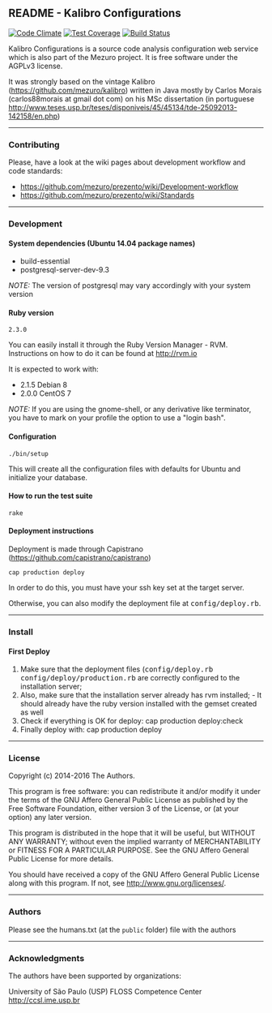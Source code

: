 ## README - Kalibro Configurations

[![Code Climate](https://codeclimate.com/github/mezuro/kalibro_configurations/badges/gpa.svg)](https://codeclimate.com/github/mezuro/kalibro_configurations) [![Test Coverage](https://codeclimate.com/github/mezuro/kalibro_configurations/badges/coverage.svg)](https://codeclimate.com/github/mezuro/kalibro_configurations/coverage) [![Build Status](https://travis-ci.org/mezuro/kalibro_configurations.svg?branch=master)](https://travis-ci.org/mezuro/kalibro_configurations)

Kalibro Configurations is a source code analysis configuration web service which is also part of the Mezuro project. It is free software under the AGPLv3 license.

It was strongly based on the vintage Kalibro (https://github.com/mezuro/kalibro) written in Java mostly by Carlos Morais (carlos88morais at gmail dot com) on his MSc dissertation (in portuguese http://www.teses.usp.br/teses/disponiveis/45/45134/tde-25092013-142158/en.php)

---

### Contributing

Please, have a look at the wiki pages about development workflow and code standards:

- https://github.com/mezuro/prezento/wiki/Development-workflow
- https://github.com/mezuro/prezento/wiki/Standards

---

### Development


#### System dependencies (Ubuntu 14.04 package names)
- build-essential
- postgresql-server-dev-9.3

*NOTE:* The version of postgresql may vary accordingly with your system version

#### Ruby version
`2.3.0`

You can easily install it through the Ruby Version Manager - RVM. Instructions on how to do it can be found at http://rvm.io

It is expected to work with:

- 2.1.5 Debian 8
- 2.0.0 CentOS 7

*NOTE:* If you are using the gnome-shell, or any derivative like terminator, you have to mark on your profile the option to use a "login bash".


#### Configuration

    ./bin/setup

This will create all the configuration files with defaults for Ubuntu and initialize your database.

#### How to run the test suite

    rake

#### Deployment instructions

Deployment is made through Capistrano (https://github.com/capistrano/capistrano)

    cap production deploy

In order to do this, you must have your ssh key set at the target server.

Otherwise, you can also modify the deployment file at <tt>config/deploy.rb</tt>.

---

### Install

#### First Deploy

  1. Make sure that the deployment files (<tt>config/deploy.rb</tt> <tt>config/deploy/production.rb</tt> are correctly configured to the installation server;
  2. Also, make sure that the installation server already has rvm installed;
    - It should already have the ruby version installed with the gemset created as well
  3. Check if everything is OK for deploy:
      cap production deploy:check
  4. Finally deploy with:
      cap production deploy

---

### License

Copyright (c) 2014-2016 The Authors.

This program is free software: you can redistribute it and/or modify
it under the terms of the GNU Affero General Public License as published by
the Free Software Foundation, either version 3 of the License, or
(at your option) any later version.

This program is distributed in the hope that it will be useful,
but WITHOUT ANY WARRANTY; without even the implied warranty of
MERCHANTABILITY or FITNESS FOR A PARTICULAR PURPOSE.  See the
GNU Affero General Public License for more details.

You should have received a copy of the GNU Affero General Public License
along with this program.  If not, see <http://www.gnu.org/licenses/>.

---

### Authors

Please see the humans.txt (at the `public` folder) file with the authors

---

### Acknowledgments

The authors have been supported by organizations:

University of São Paulo (USP)
FLOSS Competence Center
http://ccsl.ime.usp.br
